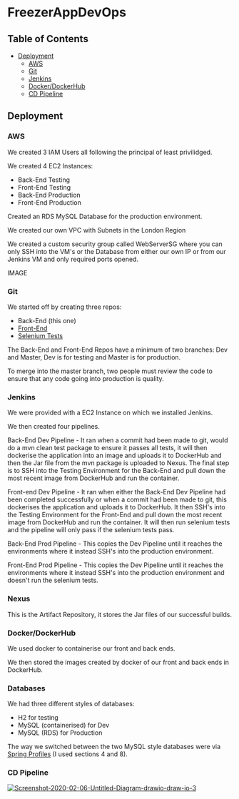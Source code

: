 # FreezerAppDevOps

## Table of Contents

 * [Deployment](#dep)
   * [AWS](#AWS)
   * [Git](#Git)
   * [Jenkins](#Jenkins)
   * [Docker/DockerHub](#Docker)
   * [CD Pipeline](#Pipeline)

<a name="dep"></a>
## Deployment

<a name="AWS"></a>
### AWS
We created 3 IAM Users all following the principal of least privilidged.

We created 4 EC2 Instances:
* Back-End Testing
* Front-End Testing
* Back-End Production
* Front-End Production

Created an RDS MySQL Database for the production environment.

We created our own VPC with Subnets in the London Region

We created a custom security group called WebServerSG where you can only SSH into the VM's or the Database from either our own IP or from our Jenkins VM and only required ports opened.

IMAGE

<a name="Git"></a>
### Git
We started off by creating three repos:
* Back-End (this one)
* [Front-End](https://github.com/RebekahZoe/FreezerAppFEDevOps)
* [Selenium Tests](https://github.com/lukeharrison95/devselenium)

The Back-End and Front-End Repos have a minimum of two branches: Dev and Master, Dev is for testing and Master is for production.

To merge into the master branch, two people must review the code to ensure that any code going into production is quality.

<a name="Jenkins"></a>
### Jenkins
We were provided with a EC2 Instance on which we installed Jenkins.

We then created four pipelines.

Back-End Dev Pipeline - It ran when a commit had been made to git, would do a mvn clean test package to ensure it passes all tests, it will then dockerise the application into an image and uploads it to DockerHub and then the Jar file from the mvn package is uploaded to Nexus. The final step is to SSH into the Testing Environment for the Back-End and pull down the most recent image from DockerHub and run the container.

Front-end Dev Pipeline - It ran when either the Back-End Dev Pipeline had been completed successfully or when a commit had been made to git, this dockerises the application and uploads it to DockerHub. It then SSH's into the Testing Environment for the Front-End and pull down the most recent image from DockerHub and run the container. It will then run selenium tests and the pipeline will only pass if the selenium tests pass.

Back-End Prod Pipeline - This copies the Dev Pipeline until it reaches the environments where it instead SSH's into the production environment.

Front-End Prod Pipeline - This copies the Dev Pipeline until it reaches the environments where it instead SSH's into the production environment and doesn't run the selenium tests.

<a name="Nexus"></a>
### Nexus
This is the Artifact Repository, it stores the Jar files of our successful builds.

<a name="Docker"></a>
### Docker/DockerHub
We used docker to containerise our front and back ends.

We then stored the images created by docker of our front and back ends in DockerHub.

<a name ="Databases"></a>
### Databases
We had three different styles of databases:
* H2 for testing
* MySQL (containerised) for Dev
* MySQL (RDS) for Production

The way we switched between the two MySQL style databases were via [Spring Profiles](https://www.baeldung.com/spring-profiles) (I used sections 4 and 8).

<a name="Pipeline"></a>
### CD Pipeline

<a href="https://ibb.co/xY83rkL"><img src="https://i.ibb.co/DYgLjJW/Screenshot-2020-02-06-Untitled-Diagram-drawio-draw-io-3.png" alt="Screenshot-2020-02-06-Untitled-Diagram-drawio-draw-io-3" border="0"></a>
